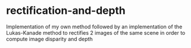 # rectification-and-depth
Implementation of my own method followed by an implementation of the Lukas-Kanade method to rectifies 2 images of the same scene in order to compute image disparity and depth
